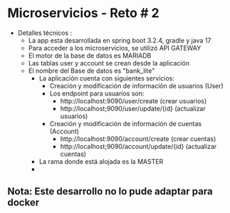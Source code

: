 # Microservicios - Reto # 2

* Detalles técnicos :
  * La app esta desarrollada en spring boot 3.2.4, gradle y java 17
  * Para acceder a los microservicios, se utilizó API GATEWAY
  * El motor de la base de datos es MARIADB
  * Las tablas user y account se crean desde la aplicación
  * El nombre del Base de datos es "bank_lite"
    * La aplicación cuenta con siguientes servicios:
      * Creación y modificación de información de usuarios (User)
      * Los endpoint para usuarios son:
        * http://localhost:9090/user/create (crear usuarios)
        * http://localhost;9090/user/update/{id} (actualizar usuarios)
      * Creación y modificación de información de cuentas (Account)
        * http://localhost:9090/account/create (crear cuentas)
        * http://localhost;9090/account/update/{id} (actualizar cuentas)
    * La rama donde está alojada es la MASTER
    * 
    

## Nota: Este desarrollo no lo pude adaptar para docker